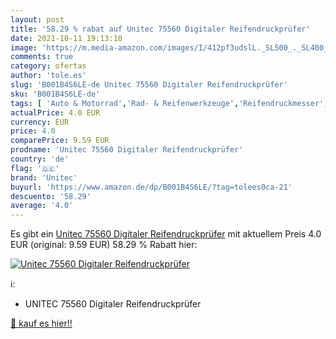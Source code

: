 ```yaml
---
layout: post
title: '58.29 % rabat auf Unitec 75560 Digitaler Reifendruckprüfer'
date: 2021-10-11 19:13:10
image: 'https://m.media-amazon.com/images/I/412pf3udslL._SL500_._SL400_.jpg'
comments: true
category: ofertas
author: 'tole.es'
slug: 'B001B4S6LE-de Unitec 75560 Digitaler Reifendruckprüfer'
sku: 'B001B4S6LE-de'
tags: [ 'Auto & Motorrad','Rad- & Reifenwerkzeuge','Reifendruckmesser','Werkzeuge','unitec', ]
actualPrice: 4.0 EUR
currency: EUR
price: 4.0
comparePrice: 9.59 EUR
prodname: 'Unitec 75560 Digitaler Reifendruckprüfer'
country: 'de'
flag: '🇩🇪'
brand: 'Unitec'
buyurl: 'https://www.amazon.de/dp/B001B4S6LE/?tag=tolees0ca-21'
descuento: '58.29'
average: '4.0'
---
```


Es gibt ein [Unitec 75560 Digitaler Reifendruckprüfer](https://www.amazon.de/dp/B001B4S6LE/?tag=tolees0ca-21) mit aktuellem Preis 4.0 EUR (original: 9.59 EUR) 58.29 % Rabatt hier:

[![Unitec 75560 Digitaler Reifendruckprüfer](https://m.media-amazon.com/images/I/412pf3udslL._SL500_._SL400_.jpg)](https://www.amazon.de/dp/B001B4S6LE/?tag=tolees0ca-21)

ℹ️:

- UNITEC 75560 Digitaler Reifendruckprüfer

[🛒 kauf es hier!!](https://www.amazon.de/dp/B001B4S6LE/?tag=tolees0ca-21)
